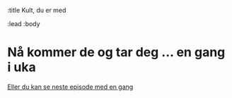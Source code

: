 :title Kult, du er med

:lead
:body
# Nå kommer de og tar deg ... en gang i uka
[Eller du kan se neste episode med en gang](http://zombietdd.com/e02.html)
